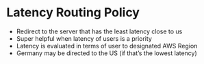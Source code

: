 # Latency Routing Policy

* Redirect to the server that has the least latency close to us
* Super helpful when latency of users is a priority
* Latency is evaluated in terms of user to designated AWS Region
* Germany may be directed to the US (if that’s the lowest latency)
